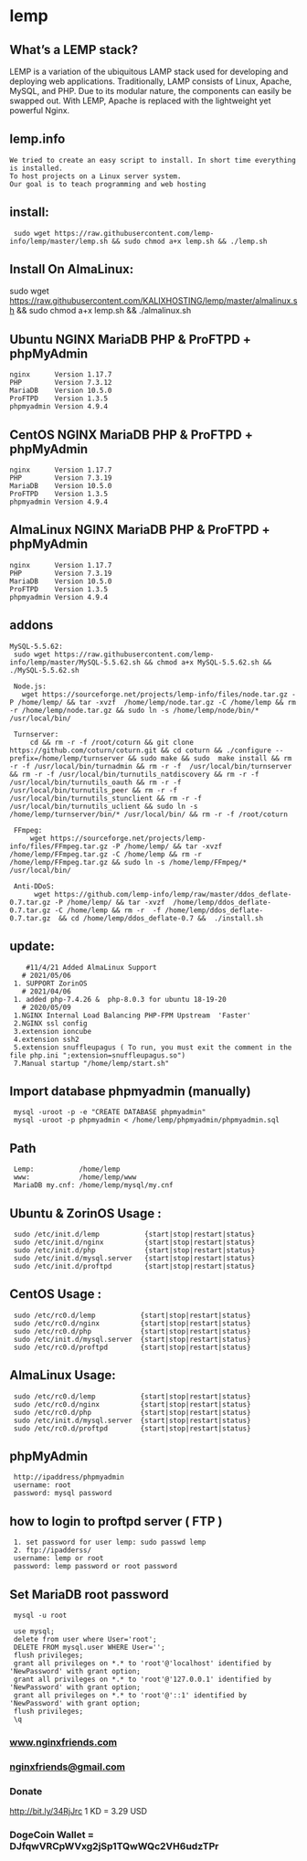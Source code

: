 # lemp 
## What’s a LEMP stack?
LEMP is a variation of the ubiquitous LAMP stack used for developing and deploying web applications. Traditionally, LAMP consists of Linux, Apache, MySQL, and PHP. Due to its modular nature, the components can easily be swapped out. With LEMP, Apache is replaced with the lightweight yet powerful Nginx.
## lemp.info
    We tried to create an easy script to install. In short time everything is installed. 
    To host projects on a Linux server system. 
    Our goal is to teach programming and web hosting    

## install:
     sudo wget https://raw.githubusercontent.com/lemp-info/lemp/master/lemp.sh && sudo chmod a+x lemp.sh && ./lemp.sh
     
     
## Install On AlmaLinux:
  sudo wget https://raw.githubusercontent.com/KALIXHOSTING/lemp/master/almalinux.sh && sudo chmod a+x lemp.sh && ./almalinux.sh
 
## Ubuntu NGINX MariaDB PHP & ProFTPD + phpMyAdmin
    nginx      Version 1.17.7
    PHP        Version 7.3.12
    MariaDB    Version 10.5.0 
    ProFTPD    Version 1.3.5
    phpmyadmin Version 4.9.4
    
## CentOS NGINX MariaDB PHP & ProFTPD + phpMyAdmin
    nginx      Version 1.17.7
    PHP        Version 7.3.19
    MariaDB    Version 10.5.0 
    ProFTPD    Version 1.3.5
    phpmyadmin Version 4.9.4
    
## AlmaLinux NGINX MariaDB PHP & ProFTPD + phpMyAdmin
    nginx      Version 1.17.7
    PHP        Version 7.3.19
    MariaDB    Version 10.5.0 
    ProFTPD    Version 1.3.5
    phpmyadmin Version 4.9.4
    
     
 ## addons   
    MySQL-5.5.62:
     sudo wget https://raw.githubusercontent.com/lemp-info/lemp/master/MySQL-5.5.62.sh && chmod a+x MySQL-5.5.62.sh && ./MySQL-5.5.62.sh
     
     Node.js:
       wget https://sourceforge.net/projects/lemp-info/files/node.tar.gz -P /home/lemp/ && tar -xvzf  /home/lemp/node.tar.gz -C /home/lemp && rm -r /home/lemp/node.tar.gz && sudo ln -s /home/lemp/node/bin/* /usr/local/bin/  
       
     Turnserver:
         cd && rm -r -f /root/coturn && git clone https://github.com/coturn/coturn.git && cd coturn && ./configure --prefix=/home/lemp/turnserver && sudo make && sudo  make install && rm -r -f /usr/local/bin/turnadmin && rm -r -f  /usr/local/bin/turnserver && rm -r -f /usr/local/bin/turnutils_natdiscovery && rm -r -f /usr/local/bin/turnutils_oauth && rm -r -f  /usr/local/bin/turnutils_peer && rm -r -f  /usr/local/bin/turnutils_stunclient && rm -r -f  /usr/local/bin/turnutils_uclient && sudo ln -s /home/lemp/turnserver/bin/* /usr/local/bin/ && rm -r -f /root/coturn

     FFmpeg:
         wget https://sourceforge.net/projects/lemp-info/files/FFmpeg.tar.gz -P /home/lemp/ && tar -xvzf  /home/lemp/FFmpeg.tar.gz -C /home/lemp && rm -r /home/lemp/FFmpeg.tar.gz && sudo ln -s /home/lemp/FFmpeg/* /usr/local/bin/ 

     Anti-DDoS:
          wget https://github.com/lemp-info/lemp/raw/master/ddos_deflate-0.7.tar.gz -P /home/lemp/ && tar -xvzf  /home/lemp/ddos_deflate-0.7.tar.gz -C /home/lemp && rm -r  -f /home/lemp/ddos_deflate-0.7.tar.gz  && cd /home/lemp/ddos_deflate-0.7 &&  ./install.sh 
   
     
## update:
        #11/4/21 Added AlmaLinux Support
       # 2021/05/06
     1. SUPPORT ZorinOS  
       # 2021/04/06
     1. added php-7.4.26 &  php-8.0.3 for ubuntu 18-19-20
       # 2020/05/09
     1.NGINX Internal Load Balancing PHP-FPM Upstream  'Faster'
     2.NGINX ssl config
     3.extension ioncube 
     4.extension ssh2 
     5.extension snuffleupagus ( To run, you must exit the comment in the file php.ini ";extension=snuffleupagus.so")
     7.Manual startup "/home/lemp/start.sh"
     
## Import database phpmyadmin (manually)

     mysql -uroot -p -e "CREATE DATABASE phpmyadmin"  
     mysql -uroot -p phpmyadmin < /home/lemp/phpmyadmin/phpmyadmin.sql 
## Path
     Lemp:           /home/lemp
     www:            /home/lemp/www 
     MariaDB my.cnf: /home/lemp/mysql/my.cnf
     
 ## Ubuntu & ZorinOS Usage : 
     sudo /etc/init.d/lemp           {start|stop|restart|status}
     sudo /etc/init.d/nginx          {start|stop|restart|status}
     sudo /etc/init.d/php            {start|stop|restart|status}
     sudo /etc/init.d/mysql.server   {start|stop|restart|status}
     sudo /etc/init.d/proftpd        {start|stop|restart|status}
     
 ## CentOS Usage : 
     sudo /etc/rc0.d/lemp           {start|stop|restart|status}
     sudo /etc/rc0.d/nginx          {start|stop|restart|status}
     sudo /etc/rc0.d/php            {start|stop|restart|status}
     sudo /etc/init.d/mysql.server  {start|stop|restart|status}
     sudo /etc/rc0.d/proftpd        {start|stop|restart|status}

## AlmaLinux Usage:
     sudo /etc/rc0.d/lemp           {start|stop|restart|status}
     sudo /etc/rc0.d/nginx          {start|stop|restart|status}
     sudo /etc/rc0.d/php            {start|stop|restart|status}
     sudo /etc/init.d/mysql.server  {start|stop|restart|status}
     sudo /etc/rc0.d/proftpd        {start|stop|restart|status}
     
     
## phpMyAdmin
     http://ipaddress/phpmyadmin
     username: root
     password: mysql password
        
## how to login to proftpd server ( FTP )
     1. set password for user lemp: sudo passwd lemp
     2. ftp://ipadderss/ 
     username: lemp or root
     password: lemp password or root password
     
## Set MariaDB root password 
     mysql -u root
     
     use mysql;
     delete from user where User='root';
     DELETE FROM mysql.user WHERE User='';
     flush privileges;
     grant all privileges on *.* to 'root'@'localhost' identified by 'NewPassword' with grant option;
     grant all privileges on *.* to 'root'@'127.0.0.1' identified by 'NewPassword' with grant option;
     grant all privileges on *.* to 'root'@'::1' identified by 'NewPassword' with grant option;
     flush privileges;
     \q
     
### www.nginxfriends.com
### nginxfriends@gmail.com

### Donate 
http://bit.ly/34RjJrc
    1 KD = 3.29 USD
### DogeCoin Wallet = DJfqwVRCpWVxg2jSp1TQwWQc2VH6udzTPr

